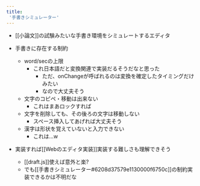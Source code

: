 ```yaml
---
title:
 '手書きシミュレーター'
---
```


- [[小論文]]の試験みたいな手書き環境をシミュレートするエディタ

- 手書きに存在する制約
    - word/secの上限
        - これ日本語だと変換関連で実装だるそうだなと思った
            - ただ、onChangeが呼ばれるのは変換を確定したタイミングだけみたい
            - なので大丈夫そう
    - 文字のコピペ・移動は出来ない
        - これはまあロックすれば
    - 文字を削除しても、その後ろの文字は移動しない
        - スペース挿入してあげれば大丈夫そう
    - 漢字は形状を覚えていないと入力できない
        - これは...w

- 実装すれば[[Webのエディタ実装]]実装する難しさも理解できそう
    - [[draft.js]]使えば意外と楽?
    - でも[[手書きシミュレーター#6208d37579e1130000f6750c]]の制約実装できるかは不明だな
